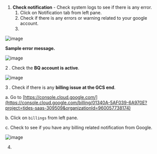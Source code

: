 1. **Check notification** - Check system logs to see if there is any error.
   1. Click on Notification tab from left pane.
   1. Check if there is any errors or warning related to your google account.
   1.

![image](https://user-images.githubusercontent.com/32592458/212663198-9f7a9d70-c91c-4d2d-b05a-127374fee4a3.png)

**Sample error message.**

![image](https://user-images.githubusercontent.com/32592458/212663219-77f39c00-a32f-4c9d-8e06-566a52f63786.png)

2 . Check the **BQ account is active**.

![image](https://user-images.githubusercontent.com/32592458/212663245-3629cf0b-279d-4da7-b9ae-fcafd6e27b58.png)

3 . Check if there is any **billing issue at the GCS end**.

a. Go to [https://console.cloud.google.com/](https://console.cloud.google.com/billing/01340A-5AF039-6A970E?project=tides-saas-309509&organizationId=960057738174)

b. Click on `billings` from left pane.

c. Check to see if you have any billing related notification from Google.

![image](https://user-images.githubusercontent.com/32592458/212663277-277eb68b-1f7d-4965-b225-fcc095fab706.png)

4.
